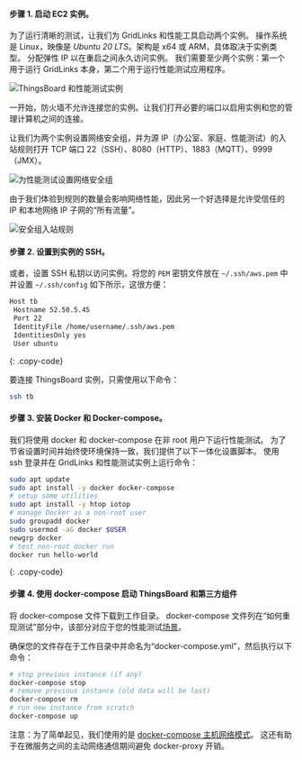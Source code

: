 #### 步骤 1. 启动 EC2 实例。

为了运行清晰的测试，让我们为 GridLinks 和性能工具启动两个实例。
操作系统是 Linux，映像是 *Ubuntu 20 LTS*。架构是 x64 或 ARM，具体取决于实例类型。
分配弹性 IP 以在重启之间永久访问实例。
我们需要至少两个实例：第一个用于运行 GridLinks 本身，第二个用于运行性能测试应用程序。

![ThingsBoard 和性能测试实例](/images/reference/performance-aws-instances/method/setup/performance_test_aws_instances.png "ThingsBoard 和性能测试实例")

一开始，防火墙不允许连接您的实例。让我们打开必要的端口以启用实例和您的管理计算机之间的连接。

让我们为两个实例设置网络安全组，并为源 IP（办公室、家庭、性能测试）的入站规则打开 TCP 端口 22（SSH）、8080（HTTP）、1883（MQTT）、9999（JMX）。

![为性能测试设置网络安全组](/images/reference/performance-aws-instances/method/setup/performance_test_network_security_group.png "为性能测试设置网络安全组")

由于我们体验到规则的数量会影响网络性能，因此另一个好选择是允许受信任的 IP 和本地网络 IP 子网的“所有流量”。

![安全组入站规则](/images/reference/performance-aws-instances/method/setup/performance_test_network_security_group_inbound_rules.png)


#### 步骤 2. 设置到实例的 SSH。

或者，设置 SSH 私钥以访问实例。将您的 `PEM` 密钥文件放在 `~/.ssh/aws.pem` 中并设置 `~/.ssh/config` 如下所示，这很方便：
```bash
Host tb
 Hostname 52.50.5.45
 Port 22
 IdentityFile /home/username/.ssh/aws.pem
 IdentitiesOnly yes
 User ubuntu
```
{: .copy-code}

要连接 ThingsBoard 实例，只需使用以下命令：
```bash
ssh tb
```

#### 步骤 3. 安装 Docker 和 Docker-compose。

我们将使用 docker 和 docker-compose 在非 root 用户下运行性能测试。
为了节省设置时间并始终使环境保持一致，我们提供了以下一体化设置脚本。
使用 ssh 登录并在 GridLinks 和性能测试实例上运行命令：

```bash
sudo apt update
sudo apt install -y docker docker-compose
# setup some utilities
sudo apt install -y htop iotop
# manage Docker as a non-root user
sudo groupadd docker
sudo usermod -aG docker $USER
newgrp docker
# test non-root docker run
docker run hello-world
```
{: .copy-code}


#### 步骤 4. 使用 docker-compose 启动 ThingsBoard 和第三方组件

将 docker-compose 文件下载到工作目录。
docker-compose 文件列在“如何重现测试”部分中，该部分对应于您的性能测试[场景](/docs/{{docsPrefix}}reference/performance-comparison/#test-summary)。

确保您的文件存在于工作目录中并命名为“docker-compose.yml”，然后执行以下命令：

```bash
# stop previous instance (if any)
docker-compose stop
# remove previous instance (old data will be lost)
docker-compose rm
# run new instance from scratch 
docker-compose up 
```

注意：为了简单起见，我们使用的是 [docker-compose 主机网络模式](https://docs.docker.com/compose/compose-file/compose-file-v3/#network_mode)。
这还有助于在微服务之间的主动网络通信期间避免 docker-proxy 开销。